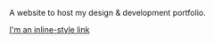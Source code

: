 A website to host my design & development portfolio.

[I'm an inline-style link](https://www.google.com)
